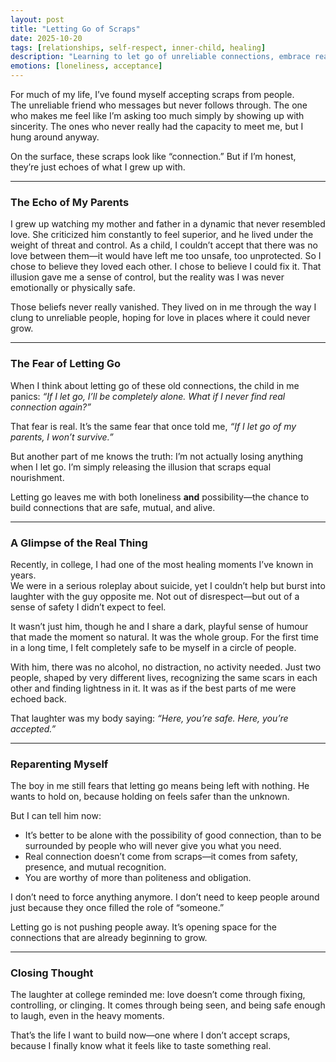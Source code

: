 ```yaml
---
layout: post
title: "Letting Go of Scraps"
date: 2025-10-20
tags: [relationships, self-respect, inner-child, healing]
description: "Learning to let go of unreliable connections, embrace real safety, and reparent the parts of me that once clung to scraps."
emotions: [loneliness, acceptance]
---
```


For much of my life, I’ve found myself accepting scraps from people.  
The unreliable friend who messages but never follows through. The one who makes me feel like I’m asking too much simply by showing up with sincerity. The ones who never really had the capacity to meet me, but I hung around anyway.  

On the surface, these scraps look like “connection.” But if I’m honest, they’re just echoes of what I grew up with.  

---

### The Echo of My Parents  
I grew up watching my mother and father in a dynamic that never resembled love. She criticized him constantly to feel superior, and he lived under the weight of threat and control. As a child, I couldn’t accept that there was no love between them—it would have left me too unsafe, too unprotected. So I chose to believe they loved each other. I chose to believe I could fix it. That illusion gave me a sense of control, but the reality was I was never emotionally or physically safe.  

Those beliefs never really vanished. They lived on in me through the way I clung to unreliable people, hoping for love in places where it could never grow.  

---

### The Fear of Letting Go  
When I think about letting go of these old connections, the child in me panics: *“If I let go, I’ll be completely alone. What if I never find real connection again?”*  

That fear is real. It’s the same fear that once told me, *“If I let go of my parents, I won’t survive.”*  

But another part of me knows the truth: I’m not actually losing anything when I let go. I’m simply releasing the illusion that scraps equal nourishment.  

Letting go leaves me with both loneliness **and** possibility—the chance to build connections that are safe, mutual, and alive.  

---

### A Glimpse of the Real Thing  
Recently, in college, I had one of the most healing moments I’ve known in years.  
We were in a serious roleplay about suicide, yet I couldn’t help but burst into laughter with the guy opposite me. Not out of disrespect—but out of a sense of safety I didn’t expect to feel.  

It wasn’t just him, though he and I share a dark, playful sense of humour that made the moment so natural. It was the whole group. For the first time in a long time, I felt completely safe to be myself in a circle of people.  

With him, there was no alcohol, no distraction, no activity needed. Just two people, shaped by very different lives, recognizing the same scars in each other and finding lightness in it. It was as if the best parts of me were echoed back.  

That laughter was my body saying: *“Here, you’re safe. Here, you’re accepted.”*  

---

### Reparenting Myself  
The boy in me still fears that letting go means being left with nothing. He wants to hold on, because holding on feels safer than the unknown.  

But I can tell him now:  
- It’s better to be alone with the possibility of good connection, than to be surrounded by people who will never give you what you need.  
- Real connection doesn’t come from scraps—it comes from safety, presence, and mutual recognition.  
- You are worthy of more than politeness and obligation.  

I don’t need to force anything anymore. I don’t need to keep people around just because they once filled the role of “someone.”  

Letting go is not pushing people away. It’s opening space for the connections that are already beginning to grow.  

---

### Closing Thought  
The laughter at college reminded me: love doesn’t come through fixing, controlling, or clinging. It comes through being seen, and being safe enough to laugh, even in the heavy moments.  

That’s the life I want to build now—one where I don’t accept scraps, because I finally know what it feels like to taste something real.